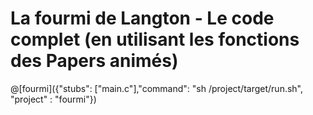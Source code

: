 # La fourmi de Langton - Le code complet (en utilisant les fonctions des Papers animés)

@[fourmi]({"stubs": ["main.c"],"command": "sh /project/target/run.sh", "project" : "fourmi"})